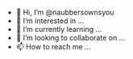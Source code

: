 - 👋 Hi, I’m @naubbersownsyou
- 👀 I’m interested in ...
- 🌱 I’m currently learning ...
- 💞️ I’m looking to collaborate on ...
- 📫 How to reach me ...

<!---
naubbersownsyou/naubbersownsyou is a ✨ special ✨ repository because its `README.md` (this file) appears on your GitHub profile.
You can click the Preview link to take a look at your changes.
--->
